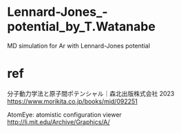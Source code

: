 # Lennard-Jones_-potential_by_T.Watanabe
MD simulation for Ar with Lennard-Jones potential

# ref
分子動力学法と原子間ポテンシャル｜森北出版株式会社 2023 
https://www.morikita.co.jp/books/mid/092251

AtomEye: atomistic configuration viewer http://li.mit.edu/Archive/Graphics/A/
